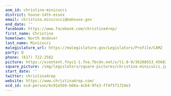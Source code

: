 ```yaml
---
aom_id: christina-minicucci
district: house-14th-essex
email: christina.minicucci@mahouse.gov
end_date: ''
facebook: https://www.facebook.com/christina4rep/
first_name: Christina
hometown: North Andover
last_name: Minicucci
malegislature_url: https://malegislature.gov/Legislators/Profile/CAM2
party: D
phone: (617) 722-2582
picture: https://scontent.fnyc1-1.fna.fbcdn.net/v/t1.0-9/36288553_456829908097465_6963358836950302720_n.jpg?_nc_cat=103&_nc_ht=scontent.fnyc1-1.fna&oh=09389393efef450ccd97b917a003af90&oe=5C90875F
square_picture: /img/legislators/square-pictures/christina-minicucci.jpg
start_date: ''
twitter: christina4rep
website: https://www.christina4rep.com/
ocd_id: ocd-person/6c91e5b9-b66a-4cb4-9fe3-ff4f5f1724e3
---
```

